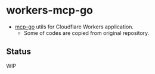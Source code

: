# workers-mcp-go

- [mcp-go](https://github.com/mark3labs/mcp-go) utils for Cloudflare Workers application.
  - Some of codes are copied from original repository.

## Status

WIP
